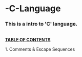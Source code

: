 # -C-Language
<H3>This is a intro to 'C' language.</H3>
<br/>
<B><U>TABLE OF CONTENTS</U></B><br/>
<p>1. Comments & Escape Sequences</p>


